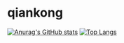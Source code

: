 # qiankong
[![Anurag's GitHub stats](https://github-readme-stats.vercel.app/api?username=qian-kong&theme=radical)](https://github.com/anuraghazra/github-readme-stats)
[![Top Langs](https://github-readme-stats.vercel.app/api/top-langs/?username=qian-kong&theme=radical)](https://github.com/anuraghazra/github-readme-stats)

